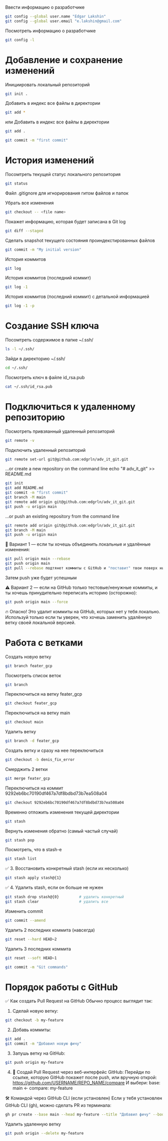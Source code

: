 Ввести информацию о разработчике

```bash
git config --global user.name "Edgar Lakshin"
git config --global user.email "e.lakshin@gmail.com"
```

Посмотреть информацию о разработчике
```bash
git config -l
```


# Добавление и сохранение изменений


Инициировать локальный репозиторий
```bash
git init .
```

Добавить в индекс все файлы в директории
```bash
git add *
```

или Добавить в индекс все файлы в директории

```bash
git add .
```

```bash
git commit -m "first commit"
```

# История изменений
Посомтреть текущей статус локального репозитория
```bash
git status
```

Файл .gitignore для игнорирования гитом файлов и папок


Убрать все изменения
```bash
git checkout -- <file name>
```

Покажет информацию, которая будет записана в Git log
```bash
git diff --staged
```



Сделать snapshot текущего состояния проиндекстированных файлов
```bash
git commit -m "My initial version"
```

История коммитов
```bash
git log
```

История коммитов (последний коммит)
```bash
git log -1
```

История коммитов (последний коммит) с детальной информацией
```bash
git log -1 -p
```

# Создание SSH ключа

Посомтреть содержимое в папке ~/.ssh/
```bash
ls -l ~/.ssh/
```
Зайди в директорию ~/.ssh/
```bash
cd ~/.ssh/
```

Посмотреть ключ в файле id_rsa.pub
```bash
cat ~/.ssh/id_rsa.pub
```

# Подключиться к удаленному репозиторию


Посмотреть привзяанный удаленный репозиторий
```bash
git remote -v
```

Подключить удаленный репозиторий
```bash
git remote set-url git@github.com:edgrln/adv_it_git.git
```

…or create a new repository on the command line
echo "# adv_it_git" >> README.md

```bash
git init
git add README.md
git commit -m "first commit"
git branch -M main
git remote add origin git@github.com:edgrln/adv_it_git.git
git push -u origin main
```


…or push an existing repository from the command line
```bash
git remote add origin git@github.com:edgrln/adv_it_git.git
git branch -M main
git push -u origin main
```



🔧 Вариант 1 — если ты хочешь объединить локальные и удалённые изменения:
```bash
git pull origin main --rebase
git push origin main
git pull --rebase подтянет коммиты с GitHub и "поставит" твои поверх них (чисто и аккуратно)
```

Затем push уже будет успешным

⚠️ Вариант 2 — если на GitHub только тестовые/ненужные коммиты, и ты хочешь принудительно переписать историю (осторожно):
```bash
git push origin main --force
```
🔥 Опасно! Это удалит коммиты на GitHub, которых нет у тебя локально.
Используй только если ты уверен, что хочешь заменить удалённую ветку своей локальной версией.



# Работа с ветками

Создать новую ветку
```bash
git branch feater_gcp
```

Посмотреть список веток
```bash
git branch
```

Переключиться на ветку feater_gcp
```bash
git checkout feater_gcp
```

Переключиться на ветку main
```bash
git checkout main
```

Удалить ветку
```bash
git branch -d feater_gcp
```

Создать ветку и сразу на нее переключиться
```bash
git checkout -b denis_fix_error
```


Смерджить 2 ветки
```bash
git merge feater_gcp
```

Переключиться на коммит 9292eb6bc70190df467a7df8bdbd73b7ea508a04
```bash
git checkout 9292eb6bc70190df467a7df8bdbd73b7ea508a04
```

Временно отложить изменения текущей директории
```bash
git stash
```

Вернуть изменения обратно (самый частый случай)
```bash
git stash pop
```

Посмотреть, что в stash-е
```bash
git stash list
```


✅ 3. Восстановить конкретный stash (если их несколько)
```bash
git stash apply stash@{1}
```

✅ 4. Удалить stash, если он больше не нужен
```bash
git stash drop stash@{0}         # удалить конкретный
git stash clear                  # удалить все
```


Изменить commit
```bash
git commit --amend
```

Удалить 2 последних коммита (навсегда)
```bash
git reset --hard HEAD~2
```


Удалить 3 последних коммита
```bash
git reset --soft HEAD~1
```





```bash
git commit -m "Git commands"
```

# Порядок работы с GitHub

✅ Как создать Pull Request на GitHub
Обычно процесс выглядит так:

1. Сделай новую ветку:
```bash
git checkout -b my-feature
```

2. Добавь коммиты:
```bash
git add .
git commit -m "Добавил новую фичу"
```

3. Запушь ветку на GitHub:
```bash
git push origin my-feature
```

4. 🧠 Создай Pull Request через веб-интерфейс GitHub:
Перейди по ссылке, которую GitHub покажет после push, или вручную открой:
https://github.com/USERNAME/REPO_NAME/compare
И выбери:
base: main ← compare: my-feature

🛠️ Командой через GitHub CLI (если установлен)
Если у тебя установлен GitHub CLI (gh), можно сделать PR из терминала:

```bash
gh pr create --base main --head my-feature --title "Добавил фичу" --body "Описание изменений"
```

Удалить удаленную ветку 
```bash
git push origin --delete my-feature
```
